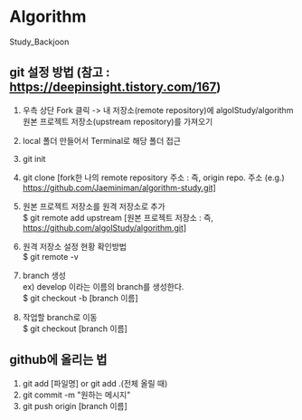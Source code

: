 # Algorithm
Study_Backjoon

## git 설정 방법 (참고 : https://deepinsight.tistory.com/167)
1. 우측 상단 Fork 클릭 -> 내 저장소(remote repository)에 algolStudy/algorithm 원본 프로젝트 저장소(upstream repository)를 가져오기
2. local 폴더 만들어서 Terminal로 해당 폴더 접근
3. git init
4. git clone [fork한 나의 remote repository 주소 : 즉, origin repo. 주소 (e.g.) https://github.com/Jaeminiman/algorithm-study.git]
5. 원본 프로젝트 저장소를 원격 저장소로 추가  
$ git remote add upstream [원본 프로젝트 저장소 : 즉, https://github.com/algolStudy/algorithm.git]
  
6. 원격 저장소 설정 현황 확인방법  
$ git remote -v
  
7. branch 생성  
ex) develop 이라는 이름의 branch를 생성한다.  
$ git checkout -b [branch 이름]  

8. 작업할 branch로 이동  
$ git checkout [branch 이름]


## github에 올리는 법
1. git add [파일명] or git add .(전체 올릴 때)
2. git commit -m "원하는 메시지"
3. git push origin [branch 이름]

